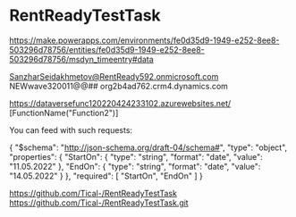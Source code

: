 # RentReadyTestTask
https://make.powerapps.com/environments/fe0d35d9-1949-e252-8ee8-503296d78756/entities/fe0d35d9-1949-e252-8ee8-503296d78756/msdyn_timeentry#data

SanzharSeidakhmetov@RentReady592.onmicrosoft.com
NEWwave320011@@##
org2b4ad762.crm4.dynamics.com

https://dataversefunc120220424233102.azurewebsites.net/
[FunctionName("Function2")]

You can feed with such requests:

{
  "$schema": "http://json-schema.org/draft-04/schema#",
  "type": "object",
  "properties": {
    "StartOn": {
      "type": "string",
      "format": "date",
      "value": "11.05.2022"
    },
    "EndOn": {
      "type": "string",
      "format": "date",
      "value": "14.05.2022"
    }
  },
  "required": [
    "StartOn",
    "EndOn"
  ]
}

https://github.com/Tical-/RentReadyTestTask
https://github.com/Tical-/RentReadyTestTask.git